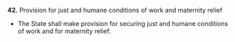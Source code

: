 **42.** Provision for just and humane conditions of work and maternity relief
- The State shall make provision for securing just and humane conditions of work and for maternity relief.